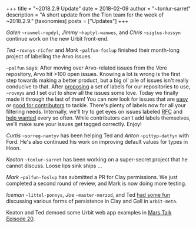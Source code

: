 +++
title = "~2018.2.9 Update"
date = 2018-02-09
author = "~tonlur-sarret"
description = "A short update from the Tlon team for the week of ~2018.2.9."
[taxonomies]
posts = ["Updates"]
+++

*Galen* `~ravmel-ropdyl`, *Jimmy* `~haptyl-wanwes`, and *Chris* `~sigtus-hossyn` continue work on the new Urbit front-end.

*Ted* `~rovnys-ricfer` and *Mark* `~palfun-foslup` finished their month-long project of labelling the Arvo issues.

`~palfun` says:
After moving over Arvo-related issues from the Vere repository, Arvo hit >100 open issues. Knowing a lot is wrong is the
first step towards making a better product, but a big ol' pile of issues isn't really conducive to that. After
[proposing](https://github.com/urbit/arvo/issues/572) a set of labels for our repositories to use, `~rovnys` and I set
out to show all the issues some love.
Today we finally made it through the last of them! You can now look for issues that are
[easy](https://github.com/urbit/arvo/issues?q=is%3Aissue+is%3Aopen+label%3A%22difficulty+low%22) or [good for
contributors](https://github.com/urbit/arvo/issues?q=is%3Aissue+is%3Aopen+label%3A%22good+contributor+issue%22) to
tackle. There's plenty of labels now for all your filtering needs. Internally, we'll try to get eyes on issues labeled
[RFC](https://github.com/urbit/arvo/issues?q=is%3Aissue+is%3Aopen+label%3A%22request+for+comments%22) and [help
wanted](https://github.com/urbit/arvo/issues?q=is%3Aissue+is%3Aopen+label%3A%22help+wanted%22) every so often.
While contributors can't add labels themselves, we'll make sure your issues get tagged correctly. Enjoy!

*Curtis* `~sorreg-namtyv` has been helping Ted and *Anton* `~pittyp-datfyn` with Ford. He's also continued his work on
improving default values for types in Hoon.

*Keaton* `~tonlur-sarret` has been working on a super-secret project that he cannot discuss. Loose lips sink ships ...

*Mark* `~palfun-foslup` has submitted a PR for Clay permissions. We just completed a second round of review, and Mark is
now doing more testing.

*Iceman* `~littel-ponnys`, *Joe* `~master-morzod`, and Ted [had some
fun](https://fora.urbit.org/posts/~2018.2.9..21.50.49..709f~/) discussing various forms of persistence in Clay and Gall
in `urbit-meta`.

Keaton and Ted demoed some Urbit web app examples in [Mars Talk Episode 20](https://www.youtube.com/watch?v=emWy1Afe4qY).
